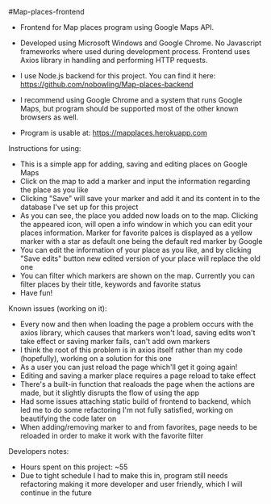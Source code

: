 #Map-places-frontend
- Frontend for Map places program using Google Maps API.
- Developed using Microsoft Windows and Google Chrome. No Javascript frameworks where used
during development process. Frontend uses Axios library in handling and performing HTTP requests.
- I use Node.js backend for this project. You can find it here: https://github.com/nobowling/Map-places-backend

- I recommend using Google Chrome and a system that runs Google Maps,
but program should be supported most of the other known browsers as well.

- Program is usable at: https://mapplaces.herokuapp.com

Instructions for using:
- This is a simple app for adding, saving and editing places on Google Maps
- Click on the map to add a marker and input the information regarding the place as you like
- Clicking "Save" will save your marker and add it and its content in to the database I've set up for this project
- As you can see, the place you added now loads on to the map. Clicking the appeared icon, will open a info window in which you can edit your places information. Marker for favorite palces is displayed as a yellow marker with a star as default one being the default red marker by Google
- You can edit the information of your place as you like, and by clicking "Save edits" button new edited version of your place will replace the old one
- You can filter which markers are shown on the map. Currently you can filter places by their title, keywords and favorite status
- Have fun!

Known issues (working on it):
- Every now and then when loading the page a problem occurs with the axios library, which causes that markers won't load, saving edits won't take effect or saving marker fails, can't add own markers
 - I think the root of this problem is in axios itself rather than my code (hopefully), working on a solution for this one
- As a user you can just reload the page which'll get it going again!
- Editing and saving a marker place requires a page reload to take effect
- There's a built-in function that realoads the page when the actions are made, but it slightly disrupts the flow of using the app
- Had some issues attaching static build of frontend to backend, which led me to do some refactoring I'm not fully satisfied, working on beautifying the code later on
- When adding/removing marker to and from favorites, page needs to be reloaded in order to make it work with the favorite filter

Developers notes:

- Hours spent on this project: ~55
- Due to tight schedule I had to make this in, program still needs refactoring making it more developer and user friendly, which I will continue in the future


 

